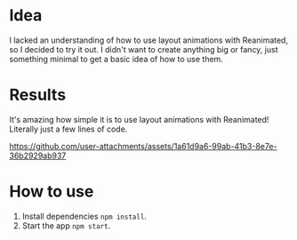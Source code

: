 # Idea

I lacked an understanding of how to use layout animations with Reanimated, so I decided to try it out. I didn't want to create anything big or fancy, just something minimal to get a basic idea of how to use them.

# Results

It's amazing how simple it is to use layout animations with Reanimated! Literally just a few lines of code.

https://github.com/user-attachments/assets/1a61d9a6-99ab-41b3-8e7e-36b2929ab937

# How to use

1. Install dependencies `npm install`.
2. Start the app `npm start`.
